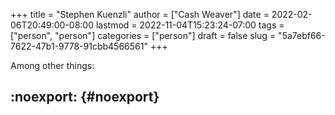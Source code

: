 +++
title = "Stephen Kuenzli"
author = ["Cash Weaver"]
date = 2022-02-06T20:49:00-08:00
lastmod = 2022-11-04T15:23:24-07:00
tags = ["person", "person"]
categories = ["person"]
draft = false
slug = "5a7ebf66-7622-47b1-9778-91cbb4566561"
+++

Among other things:


## :noexport: {#noexport}
